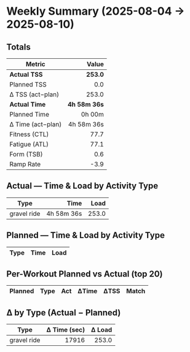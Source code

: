 # Weekly Summary (2025-08-04 → 2025-08-10)

## Totals

| Metric | Value |
|---|---:|
| **Actual TSS** | **253.0** |
| Planned TSS | 0.0 |
| Δ TSS (act−plan) | 253.0 |
| **Actual Time** | **4h 58m 36s** |
| Planned Time | 0h 00m |
| Δ Time (act−plan) | 4h 58m 36s |
| Fitness (CTL) | 77.7 |
| Fatigue (ATL) | 77.1 |
| Form (TSB) | 0.6 |
| Ramp Rate | -3.9 |

## Actual — Time & Load by Activity Type

| Type | Time | Load |
|---|---:|---:|
| gravel ride | 4h 58m 36s | 253.0 |

## Planned — Time & Load by Activity Type

| Type | Time | Load |
|---|---:|---:|

## Per-Workout Planned vs Actual (top 20)

| Planned | Type | Act | ΔTime | ΔTSS | Match |
|---|---|---|---:|---:|---|

## Δ by Type (Actual − Planned)

| Type | Δ Time (sec) | Δ Load |
|---|---:|---:|
| gravel ride | 17916 | 253.0 |
